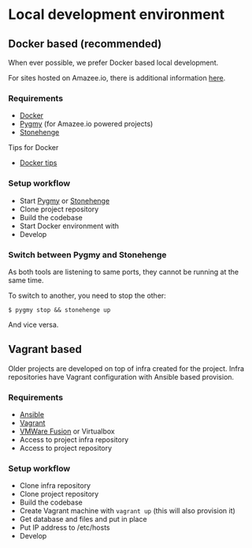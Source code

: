 # Local development environment

## Docker based (recommended)

When ever possible, we prefer Docker based local development.

For sites hosted on Amazee.io, there is additional information [here](https://docs.amazee.io/).

### Requirements

- [Docker](docker.md)
- [Pygmy](pygmy.md) (for Amazee.io powered projects)
- [Stonehenge](https://github.com/druidfi/stonehenge)

Tips for Docker

- [Docker tips](docker-tips.md)

### Setup workflow

- Start [Pygmy](pygmy.md) or [Stonehenge](https://github.com/druidfi/stonehenge)
- Clone project repository
- Build the codebase
- Start Docker environment with
- Develop

### Switch between Pygmy and Stonehenge

As both tools are listening to same ports, they cannot be running at the same time.

To switch to another, you need to stop the other:

```
$ pygmy stop && stonehenge up
```

And vice versa.

## Vagrant based

Older projects are developed on top of infra created for the project. Infra
repositories have Vagrant configuration with Ansible based provision.

### Requirements

- [Ansible](ansible.md)
- [Vagrant](vagrant.md)
- [VMWare Fusion](vmware_fusion.md) or Virtualbox
- Access to project infra repository
- Access to project repository

### Setup workflow

- Clone infra repository
- Clone project repository
- Build the codebase
- Create Vagrant machine with `vagrant up` (this will also provision it)
- Get database and files and put in place
- Put IP address to /etc/hosts
- Develop
